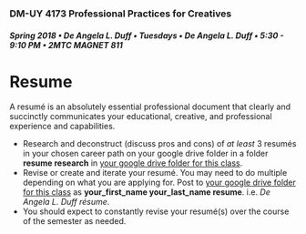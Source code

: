 ### DM-UY 4173 Professional Practices for Creatives
##### Spring 2018 • De Angela L. Duff • Tuesdays • De Angela L. Duff • 5:30 - 9:10 PM • 2MTC MAGNET 811

# Resume

A resumé is an absolutely essential professional document that clearly and succinctly communicates your educational, creative, and professional experience and capabilities.

* Research and deconstruct (discuss pros and cons) of _at least_ 3 resumés in your chosen career path on your google drive folder in a folder **resume research** in [your google drive folder for this class](deliverables.md).
* Revise or create and iterate your resumé. You may need to do multiple depending on what you are applying for. Post to [your google drive folder for this class](deliverables.md) as **your_first_name your_last_name resume**. i.e. _De Angela L. Duff résume_.
* You should expect to constantly revise your resumé(s) over the course of the semester as needed. 



